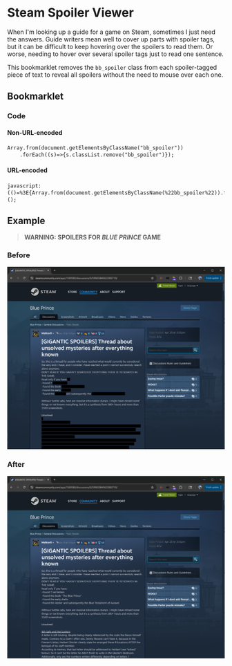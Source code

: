 # Steam Spoiler Viewer

When I'm looking up a guide for a game on Steam, sometimes I just need the answers. Guide writers mean well to cover up parts with spoiler tags, but it can be difficult to keep hovering over the spoilers to read them. Or worse, needing to hover over several spoiler tags just to read one sentence.

This bookmarklet removes the `bb_spoiler` class from each spoiler-tagged piece of text to reveal all spoilers without the need to mouse over each one.

## Bookmarklet
### Code
#### Non-URL-encoded
```
Array.from(document.getElementsByClassName("bb_spoiler"))
    .forEach((s)=>{s.classList.remove("bb_spoiler")});
```
#### URL-encoded
```
javascript:(()=%3E{Array.from(document.getElementsByClassName(%22bb_spoiler%22)).forEach(s=%3E{s.classList.remove(%22bb_spoiler%22)});})();
```

## Example

> **WARNING: SPOILERS FOR *BLUE PRINCE* GAME**

### Before
![Steam Blue Prince guide with spoilers covered](./assets/steam-before.png)

### After
![Steam Blue Prince guide with spoilers revealed](./assets/steam-after.png)